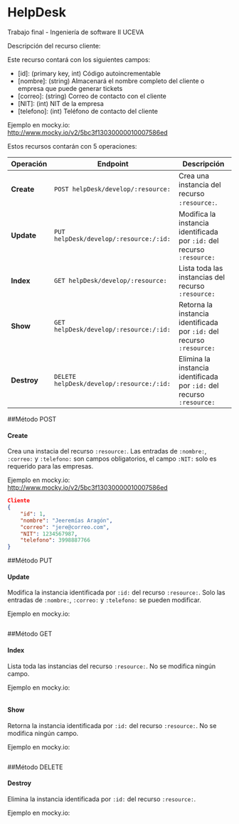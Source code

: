 ﻿# HelpDesk
Trabajo final - Ingeniería de software II UCEVA

Descripción del recurso cliente:

Este recurso contará con los siguientes campos:

* [id]: (primary key, int) Código autoincrementable
* [nombre]: (string) Almacenará el nombre completo del cliente o empresa que puede generar tickets
* [correo]: (string) Correo de contacto con el cliente
* [NIT]: (int) NIT de la empresa
* [telefono]: (int) Teléfono de contacto del cliente

Ejemplo en mocky.io: http://www.mocky.io/v2/5bc3f13030000010007586ed


Estos recursos contarán con 5 operaciones:

| Operación             | Endpoint                                                            | Descripción                                                            |
| --------------------- | ------------------------------------------------------------------- | ---------------------------------------------------------------------- |
| __Create__            | `POST helpDesk/develop/:resource:`                                  | Crea una instancia del recurso `:resource:`.                           |
| __Update__            | `PUT helpDesk/develop/:resource:/:id:`                              | Modifica la instancia identificada por `:id:` del recurso `:resource:` |
| __Index__             | `GET helpDesk/develop/:resource:`                                   | Lista toda las instancias del recurso `:resource:`                     |
| __Show__              | `GET helpDesk/develop/:resource:/:id:`                              | Retorna la instancia identificada por `:id:` del recurso `:resource:`  |
| __Destroy__           | `DELETE helpDesk/develop/:resource:/:id:`                           | Elimina la instancia identificada por `:id:` del recurso `:resource:`

##Método POST
#### Create

Crea una instacia del recurso `:resource:`.  Las entradas de `:nombre:`, `:correo:` y `:telefono:` son campos obligatorios, el campo `:NIT:` solo es requerido para las empresas.

Ejemplo en mocky.io: http://www.mocky.io/v2/5bc3f13030000010007586ed

```json
Cliente
{
    "id": 1,
    "nombre": "Jeeremías Aragón",
    "correo": "jere@correo.com",
    "NIT": 1234567987,
    "telefono": 3998887766
}
```

##Método PUT
#### Update

Modifica la instancia identificada por `:id:` del recurso `:resource:`. Solo las entradas de `:nombre:`, `:correo:` y `:telefono:` se pueden modificar.

Ejemplo en mocky.io:

```json

```

##Método GET
#### Index

Lista toda las instancias del recurso `:resource:`. No se modifica ningún campo.

Ejemplo en mocky.io:

```json

```

#### Show

Retorna la instancia identificada por `:id:` del recurso `:resource:`. No se modifica ningún campo.

Ejemplo en mocky.io: 

```json

```

##Método DELETE
#### Destroy

Elimina la instancia identificada por `:id:` del recurso `:resource:`.

Ejemplo en mocky.io:

```json

```
